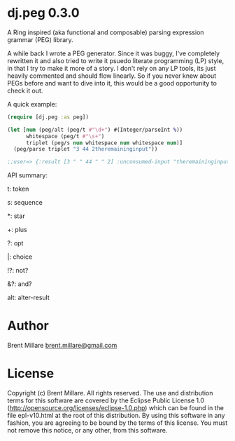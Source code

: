 # dj.peg 0.3.0

A Ring inspired (aka functional and composable) parsing expression
grammar (PEG) library.

A while back I wrote a PEG generator. Since it was buggy, I've
completely rewritten it and also tried to write it psuedo literate
programming (LP) style, in that I try to make it more of a story. I
don't rely on any LP tools, its just heavily commented and should flow
linearly. So if you never knew about PEGs before and want to dive into
it, this would be a good opportunity to check it out.

A quick example:

```clojure
(require [dj.peg :as peg])

(let [num (peg/alt (peg/t #"\d+") #(Integer/parseInt %))
      whitespace (peg/t #"\s+")
      triplet (peg/s num whitespace num whitespace num)]
  (peg/parse triplet "3 44 2theremaininginput"))

;;user=> {:result [3 " " 44 " " 2] :unconsumed-input "theremaininginput"}
```

API summary:

t: token

s: sequence

*: star

+: plus

?: opt

|: choice

!?: not?

&?: and?

alt: alter-result


# Author

Brent Millare
brent.millare@gmail.com

# License

Copyright (c) Brent Millare. All rights reserved. The use and
distribution terms for this software are covered by the Eclipse Public
License 1.0 (http://opensource.org/licenses/eclipse-1.0.php) which can
be found in the file epl-v10.html at the root of this distribution. By
using this software in any fashion, you are agreeing to be bound by
the terms of this license. You must not remove this notice, or any
other, from this software.
